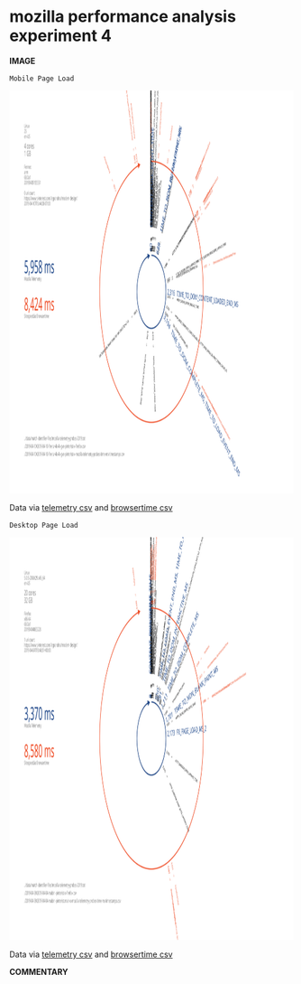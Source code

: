 # mozilla performance analysis experiment 4

**IMAGE**

```
Mobile Page Load
```

<img src="image/2019-04-10-fire-tv-4k-4k-gve-pinterist-x-mozilla-telemetry-probes-time-ms-timestamps-x-browsertime-firefox-nightly.svg?sanitize=true" height="713" width="1267">

Data via [telemetry csv](files/2019-04-10-fire-tv-4k-4k-gve-pinterist-x-mozilla-telemetry-probes-time-ms-timestamps.csv) and [browsertime csv](files/2019-04-10-fire-tv-4k-4k-gve-pinterist-x-firefox.csv)

```
Desktop Page Load
```

<img src="image/2019-04-04-mabini-pinterist.main-x-mozilla-telemetry-probes-time-ms-timestamps-x-browsertime-firefox-gve.svg?sanitize=true" height="713" width="1267">

Data via [telemetry csv](files/2019-04-04-mabini-pinterist.main-x-mozilla-telemetry-probes-time-ms-timestamps.csv) and [browsertime csv](files/2019-04-04-mabini-pinterist-x-firefox.csv)

**COMMENTARY**
